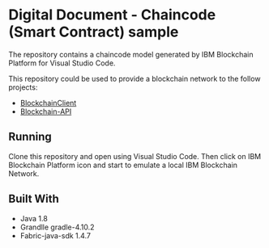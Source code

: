 # Digital Document - Chaincode (Smart Contract) sample

The repository contains a chaincode model generated by IBM Blockchain Platform for Visual Studio Code.

This repository could be used to provide a blockchain network to the follow projects:
* [BlockchainClient](https://github.com/rafael-lima-rodrigues/BlockchainClient)
* [Blockchain-API](https://github.com/rafael-lima-rodrigues/Blockchain-API)
## Running

Clone this repository and open using Visual Studio Code. Then click on IBM Blockchain Platform icon and start to emulate a local IBM Blockchain Network.

## Built With

* Java 1.8
* Grandlle gradle-4.10.2
* Fabric-java-sdk 1.4.7



